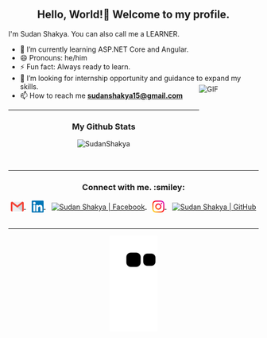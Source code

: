 <h2 align="center"><b>Hello, World!👋 Welcome to my profile.</b> </h2>


<!-- **SudanShakya/SudanShakya** is a ✨ _special_ ✨ repository because its `README.md` (this file) appears on your GitHub profile. -->

I'm Sudan Shakya. You can also call me a LEARNER.

<!-- - 🔭 I’m currently working on ... -->
- 🌱 I’m currently learning ASP.NET Core and Angular.
- 😄 Pronouns: he/him
- ⚡ Fun fact: Always ready to learn.
- 👯 I’m looking for internship opportunity and guidance to expand my skills. 
- 📫 How to reach me **sudanshakya15@gmail.com**
<!-- - 🤔 I’m looking for help with ... -->
<!-- - 💬 Ask me about ... -->
<!-- - 📫 How to reach me: ... -->


<div>
<img align="right" alt="GIF" src="https://i.pinimg.com/originals/e4/26/70/e426702edf874b181aced1e2fa5c6cde.gif" width="120px" height="120px" style="margin-top: -50px;"/>
</div>
<hr>
<h3 align ="center"><b>My Github Stats</b></h3>
<p align="center"><img src="https://github-readme-streak-stats.herokuapp.com/?user=SudanShakya&theme=github-green-purple" alt="SudanShakya"  /></p> <br>

<!-- <hr>
<h3 align= "center"> <b>Most Used Language 💻</b></h3>
<p align="center"><img align="center" src="https://github-readme-stats.vercel.app/api/top-langs/?username=SudanShakya&layout=compact&theme=midnight-purple" /></p> -->

<hr>

<h3 align = "center"><b>Connect with me. :smiley:</b></h3>

<p align="center">
  <a href="mailto:sudanshakya15@gmail.com" >
    <img align="center" alt="Sudan Shakya | Gmail" width="26px" src="https://github.com/SatYu26/SatYu26/blob/master/Assets/Gmail.svg" />
  </a> &nbsp;&nbsp;
  
  <a href="https://www.linkedin.com/in/sudan-shakya-26a876194" target="_blank">
    <img align="center" alt="Sudan Shakya | Linkedin" width="24px" src="https://github.com/SatYu26/SatYu26/blob/master/Assets/Linkedin.svg" />
  </a> &nbsp;&nbsp;
  
  <a href="https://www.facebook.com/profile.php?id=100030714526572" target="_blank">
      <img align="center" alt="Sudan Shakya | Facebook" width="24px" src="https://upload.wikimedia.org/wikipedia/en/thumb/0/04/Facebook_f_logo_%282021%29.svg/100px-Facebook_f_logo_%282021%29.svg.png" />
  </a> &nbsp;&nbsp;
  
  <a href="https://www.instagram.com/_jisudanshakya_/" target="_blank">
    <img align="center" alt="Sudan Shakya | Instagram" width="24px" src="https://github.com/SatYu26/SatYu26/blob/master/Assets/Instagram.svg" />
  </a> &nbsp;&nbsp;
  
  <a href="https://github.com/SudanShakya" target="_blank">
    <img align="center" alt="Sudan Shakya | GitHub" width="26px" src="https://upload.wikimedia.org/wikipedia/commons/thumb/a/ae/Github-desktop-logo-symbol.svg/1024px-Github-desktop-logo-symbol.svg.png" />
  </a> &nbsp;&nbsp;
<p> 

<hr>

<p align="center">
  <img src="https://github.com/SudanShakya/SudanShakya/blob/output/github-contribution-grid-snake.svg" alt="snake"></center>
</p>
